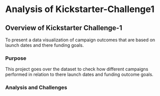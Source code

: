 # Analysis of Kickstarter-Challenge1
## Overview of Kickstarter Challenge-1
To present a data visualization of campaign outcomes that are based on launch dates and there funding goals.
### Purpose
This project goes over the dataset to check how different campaigns performed in relation to there launch dates and funding outcome goals.
### Analysis and Challenges

